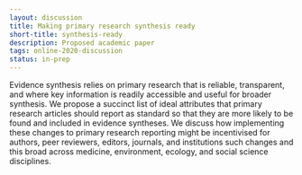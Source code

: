 ```yaml
---
layout: discussion
title: Making primary research synthesis ready
short-title: synthesis-ready
description: Proposed academic paper
tags: online-2020-discussion
status: in-prep
---
```

Evidence synthesis relies on primary research that is reliable, transparent, and where key information is readily accessible and useful for broader synthesis. We propose a succinct list of ideal attributes that primary research articles should report as standard so that they are more likely to be found and included in evidence syntheses. We discuss how implementing these changes to primary research reporting might be incentivised for authors, peer reviewers, editors, journals, and institutions such changes and this broad across medicine, environment, ecology, and social science disciplines.